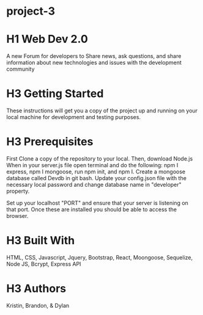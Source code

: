 # project-3

# H1 Web Dev 2.0

A new Forum for developers to Share news, ask questions, and share information about new technologies and issues with the development community

# H3 Getting Started 

These instructions will get you a copy of the project up and running on your local machine for development and testing purposes.

# H3 Prerequisites 
First Clone a copy of the repository to your local. 
Then, download Node.js When in your server.js file open terminal and do the following: npm I express, npm I mongoose, run npm init, and npm I. Create a mongoose database called Devdb in git bash. Update your config.json file with the necessary local password and change database name in "developer" property.

Set up your localhost "PORT" and ensure that your server is listening on that port. Once these are installed you should be able to access the browser.

# H3 Built With

HTML, CSS, Javascript, Jquery, Bootstrap, React, Moongoose, Sequelize, Node JS,  Bcrypt, Express API

# H3 Authors

Kristin, Brandon, & Dylan

